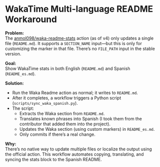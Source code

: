 # WakaTime Multi-language README Workaround

**Problem:**  
The [anmol098/waka-readme-stats](https://github.com/anmol098/waka-readme-stats) action (as of v4) only updates a single file (`README.md`). It supports a `SECTION_NAME` input—but this is only for customizing the marker in that file. There’s no `FILE_PATH` input in the stable version.

**Goal:**  
Show WakaTime stats in both English (`README.md`) and Spanish (`README_es.md`).

**Solution:**  
- Run the Waka Readme action as normal; it writes to `README.md`.
- After it completes, a workflow triggers a Python script (`scripts/sync_waka_spanish.py`).
- The script:
  - Extracts the Waka section from `README.md`.
  - Translates known phrases into Spanish (I took them from the contributor that added them into the project).
  - Updates the Waka section (using custom markers) in `README_es.md`.
  - Only commits if there’s a real change.

**Why:**  
There’s no native way to update multiple files or localize the output using the official action. This workflow automates copying, translating, and syncing the stats block to the Spanish README.
